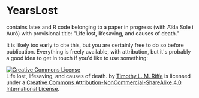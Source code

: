 YearsLost
=========
contains latex and R code belonging to a paper in progress (with Aïda Sole i Auró) with provisional title:
"Life lost, lifesaving, and causes of death."

It is likely too early to cite this, but you are certainly free to do so before publication. Everything is freely available, with attribution, but it's probably a good idea to get in touch if you'd like to use something:

<a rel="license" href="http://creativecommons.org/licenses/by-nc-sa/4.0/"><img alt="Creative Commons License" style="border-width:0" src="https://i.creativecommons.org/l/by-nc-sa/4.0/88x31.png" /></a><br /><span xmlns:dct="http://purl.org/dc/terms/" property="dct:title">Life lost, lifesaving, and causes of death.</span> by <a xmlns:cc="http://creativecommons.org/ns#" href="https://sites.google.com/site/timriffepersonal/" property="cc:attributionName" rel="cc:attributionURL">Timothy L. M. Riffe</a> is licensed under a <a rel="license" href="http://creativecommons.org/licenses/by-nc-sa/4.0/">Creative Commons Attribution-NonCommercial-ShareAlike 4.0 International License</a>.

